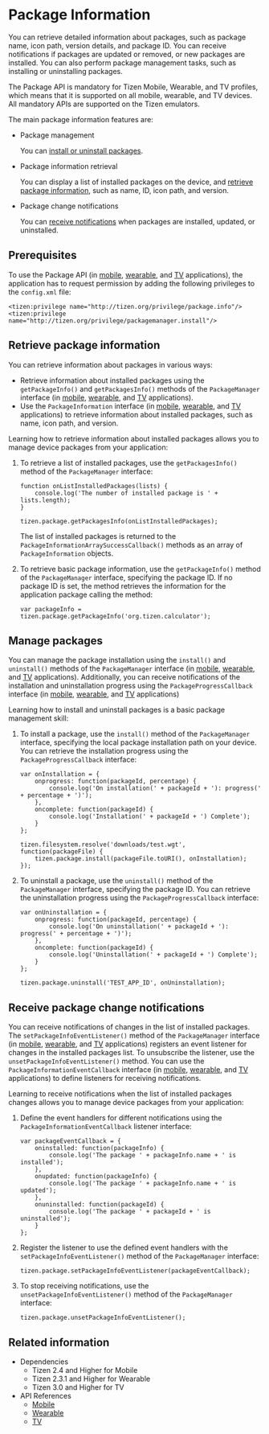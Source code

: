 # Package Information

You can retrieve detailed information about packages, such as package name, icon path, version details, and package ID. You can receive notifications if packages are updated or removed, or new packages are installed. You can also perform package management tasks, such as installing or uninstalling packages.

The Package API is mandatory for Tizen Mobile, Wearable, and TV profiles, which means that it is supported on all mobile, wearable, and TV devices. All mandatory APIs are supported on the Tizen emulators.

The main package information features are:

- Package management   

  You can [install or uninstall packages](#manage).

- Package information retrieval   

  You can display a list of installed packages on the device, and [retrieve package information](#retrieve), such as name, ID, icon path, and version.

- Package change notifications   

  You can [receive notifications](#receive) when packages are installed, updated, or uninstalled.

## Prerequisites

To use the Package API (in [mobile](../../api/latest/device_api/mobile/tizen/package.html), [wearable](../../api/latest/device_api/wearable/tizen/package.html), and [TV](../../api/latest/device_api/tv/tizen/package.html) applications), the application has to request permission by adding the following privileges to the `config.xml` file:

```
<tizen:privilege name="http://tizen.org/privilege/package.info"/>
<tizen:privilege name="http://tizen.org/privilege/packagemanager.install"/>
```

<a name="retrieve"></a>
## Retrieve package information

You can retrieve information about packages in various ways:

- Retrieve information about installed packages using the `getPackageInfo()` and `getPackagesInfo()` methods of the `PackageManager` interface (in [mobile](../../api/latest/device_api/mobile/tizen/package.html#PackageManager), [wearable](../../api/latest/device_api/wearable/tizen/package.html#PackageManager), and [TV](../../api/latest/device_api/tv/tizen/package.html#PackageManager) applications).
- Use the `PackageInformation` interface (in [mobile](../../api/latest/device_api/mobile/tizen/package.html#PackageInformation), [wearable](../../api/latest/device_api/wearable/tizen/package.html#PackageInformation), and [TV](../../api/latest/device_api/tv/tizen/package.html#PackageInformation) applications) to retrieve information about installed packages, such as name, icon path, and version.

Learning how to retrieve information about installed packages allows you to manage device packages from your application:

1. To retrieve a list of installed packages, use the `getPackagesInfo()` method of the `PackageManager` interface:

   ```
   function onListInstalledPackages(lists) {
       console.log('The number of installed package is ' + lists.length);
   }

   tizen.package.getPackagesInfo(onListInstalledPackages);
   ```

   The list of installed packages is returned to the `PackageInformationArraySuccessCallback()` methods as an array of `PackageInformation` objects.

2. To retrieve basic package information, use the `getPackageInfo()` method of the `PackageManager` interface, specifying the package ID. If no package ID is set, the method retrieves the information for the application package calling the method:

   ```
   var packageInfo = tizen.package.getPackageInfo('org.tizen.calculator');
   ```

<a name="manage"></a>
## Manage packages

You can manage the package installation using the `install()` and `uninstall()` methods of the `PackageManager` interface (in [mobile](../../api/latest/device_api/mobile/tizen/package.html#PackageManager), [wearable](../../api/latest/device_api/wearable/tizen/package.html#PackageManager), and [TV](../../api/latest/device_api/tv/tizen/package.html#PackageManager) applications). Additionally, you can receive notifications of the installation and uninstallation progress using the `PackageProgressCallback` interface (in [mobile](../../api/latest/device_api/mobile/tizen/package.html#PackageProgressCallback), [wearable](../../api/latest/device_api/wearable/tizen/package.html#PackageProgressCallback), and [TV](../../api/latest/device_api/tv/tizen/package.html#PackageProgressCallback) applications)

Learning how to install and uninstall packages is a basic package management skill:

1. To install a package, use the `install()` method of the `PackageManager` interface, specifying the local package installation path on your device. You can retrieve the installation progress using the `PackageProgressCallback` interface:

   ```
   var onInstallation = {
       onprogress: function(packageId, percentage) {
           console.log('On installation(' + packageId + '): progress(' + percentage + ')');
       },
       oncomplete: function(packageId) {
           console.log('Installation(' + packageId + ') Complete');
       }
   };

   tizen.filesystem.resolve('downloads/test.wgt', function(packageFile) {
       tizen.package.install(packageFile.toURI(), onInstallation);
   });
   ```

2. To uninstall a package, use the `uninstall()` method of the `PackageManager` interface, specifying the package ID. You can retrieve the uninstallation progress using the `PackageProgressCallback` interface:

   ```
   var onUninstallation = {
       onprogress: function(packageId, percentage) {
           console.log('On uninstallation(' + packageId + '): progress(' + percentage + ')');
       },
       oncomplete: function(packageId) {
           console.log('Uninstallation(' + packageId + ') Complete');
       }
   };

   tizen.package.uninstall('TEST_APP_ID', onUninstallation);
   ```

<a name="receive"></a>
## Receive package change notifications

You can receive notifications of changes in the list of installed packages. The `setPackageInfoEventListener()` method of the `PackageManager` interface (in [mobile](../../api/latest/device_api/mobile/tizen/package.html#PackageManager), [wearable](../../api/latest/device_api/wearable/tizen/package.html#PackageManager), and [TV](../../api/latest/device_api/tv/tizen/package.html#PackageManager) applications) registers an event listener for changes in the installed packages list. To unsubscribe the listener, use the `unsetPackageInfoEventListener()` method. You can use the `PackageInformationEventCallback` interface (in [mobile](../../api/latest/device_api/mobile/tizen/package.html#PackageInformationEventCallback), [wearable](../../api/latest/device_api/wearable/tizen/package.html#PackageInformationEventCallback), and [TV](../../api/latest/device_api/tv/tizen/package.html#PackageInformationEventCallback) applications) to define listeners for receiving notifications.

Learning to receive notifications when the list of installed packages changes allows you to manage device packages from your application:

1. Define the event handlers for different notifications using the `PackageInformationEventCallback` listener interface:

   ```
   var packageEventCallback = {
       oninstalled: function(packageInfo) {
           console.log('The package ' + packageInfo.name + ' is installed');
       },
       onupdated: function(packageInfo) {
           console.log('The package ' + packageInfo.name + ' is updated');
       },
       onuninstalled: function(packageId) {
           console.log('The package ' + packageId + ' is uninstalled');
       }
   };
   ```

2. Register the listener to use the defined event handlers with the `setPackageInfoEventListener()` method of the `PackageManager` interface:

   ```
   tizen.package.setPackageInfoEventListener(packageEventCallback);
   ```

3. To stop receiving notifications, use the `unsetPackageInfoEventListener()` method of the `PackageManager` interface:

   ```
   tizen.package.unsetPackageInfoEventListener();
   ```


## Related information
* Dependencies   
   - Tizen 2.4 and Higher for Mobile
   - Tizen 2.3.1 and Higher for Wearable
   - Tizen 3.0 and Higher for TV
* API References
  - [Mobile](../../api/latest/device_api/mobile/tizen/package.html)
  - [Wearable](../../api/latest/device_api/wearable/tizen/package.html)
  - [TV](../../api/latest/device_api/tv/tizen/package.html)
